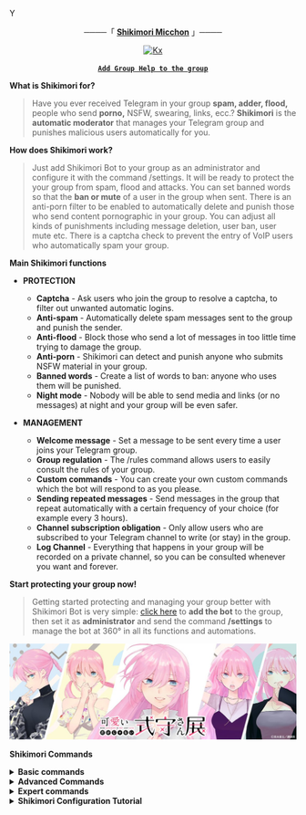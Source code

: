 Y<div align="center"> 

────「 **[Shikimori Micchon](https://github.com/ikx7a/Shikimori-San)** 」────

[![Kx](https://github.com/ikx7a/ShikimoriixBot/blob/main/Assets/Shikimori.png)](https://github.com/ikx7a/ShikimoriixBot)

<a href="https://t.me/ShikimoriixBot?startgroup=start"><b> `Add Group Help to the group` </b></a>

</div>

**What is Shikimori for?**
> Have you ever received Telegram in your group **spam, adder, flood,** people who send **porno,** NSFW, swearing, links, ecc.?
**Shikimori** is the **automatic moderator** that manages your Telegram group and punishes malicious users automatically for you.

**How does Shikimori work?**
> Just add Shikimori Bot to your group as an administrator and configure it with the command /settings. It will be ready to protect the your group from spam, flood and attacks.
You can set banned words so that the **ban or mute** of a user in the group when sent.
There is an anti-porn filter to be enabled to automatically delete and punish those who send content pornographic in your group.
You can adjust all kinds of punishments including message deletion, user ban, user mute etc.
There is a captcha check to prevent the entry of VoIP users who automatically spam your group.

**Main Shikimori functions**

 - **PROTECTION**
   - **Captcha** - Ask users who join the group to resolve a captcha, to filter out unwanted automatic logins.
   - **Anti-spam** - Automatically delete spam messages sent to the group and punish the sender.
   - **Anti-flood** - Block those who send a lot of messages in too little time trying to damage the group.
   - **Anti-porn** - Shikimori can detect and punish anyone who submits NSFW material in your group.
   - **Banned words** - Create a list of words to ban: anyone who uses them will be punished.
   - **Night mode** - Nobody will be able to send media and links (or no messages) at night and your group will be even safer.

- **MANAGEMENT**
  - **Welcome message** - Set a message to be sent every time a user joins your Telegram group.
  - **Group regulation** - The /rules command allows users to easily consult the rules of your group.
  - **Custom commands** - You can create your own custom commands which the bot will respond to as you please.
  - **Sending repeated messages** - Send messages in the group that repeat automatically with a certain frequency of your choice (for example every 3 hours).
  - **Channel subscription obligation** - Only allow users who are subscribed to your Telegram channel to write (or stay) in the group.
  - **Log Channel** - Everything that happens in your group will be recorded on a private channel, so you can be consulted whenever you want and forever.

**Start protecting your group now!**
> Getting started protecting and managing your group better with Shikimori Bot is very simple: [click here](https://t.me/ShikimoriixBot?startgroup=start) to **add the bot** to the group, then set it as **administrator** and send the command **/settings** to manage the bot at 360° in all its functions and automations.

[![Shikimori](https://github.com/ikx7a/ShikimoriixBot/blob/main/Assets/Shikimori_1.jpg)](https://github.com/ikx7a/ShikimoriixBot)

**Shikimori Commands**

<details> 
<summary><b> Basic commands </summary>

- 👮🏻 Available to Admins&Moderators
- 🕵🏻 Available to Admins </b>

- 👮🏻 `/reload` updates the Admins list and their privileges
- 🕵🏻 `/settings` lets you manage all the Bot settings in a group
- 👮🏻 `/ban` lets you ban a user from the group without giving him the possibility to join again using the link of the group
- 👮🏻 `/mute` puts a user in *read-only* mode. He can read but he can't send any messages
- 👮🏻 `/kick` bans a user from the group, giving him the possibility to join again with the link of the group
- 👮🏻 `/unban` lets you remove a user from group's blacklist, giving them the possibility to join again with the link of the group
- 👮🏻 `/info` gives information about a user
- 👮🏻 `/infopvt` is the same of `/info`, but sends infos in private chat
- ◽️ `/staff` gives the complete List of group Staff

</details>
<details> 
<summary><b> Advanced Commands </summary>

- 🕵🏻 Available to Admins
- 👮🏻 Available to Admins&Moderators
- 🛃 Available to Admins&Cleaners </b>

**WARN MANAGEMENT**
- 👮🏻  `/warn` adds a warn to the user
- 👮🏻  `/unwarn` removes a warn to the user
- 👮🏻  `/warns` lets you see and manage user warns
- 🕵🏻  `/delwarn` deletes the message and add a warn to the user

- 🛃 `/del` deletes the selected message
- 🛃 `/logdel` deletes the selected message and sends it to the Log Channel

- ◽️ `/me` sends in private chat a message with his own infos, group infos, warns received, rules of the group, banned words list...

- 🕵🏻 /send permits to send a post using [HTML](https://github.com/ikx7a/ShikimoriixBot/tree/main/HTML) in the group, through the Bot
  > ➡️ *Example*: /send Hello World!

- 👮🏻  `/intervention` lets you request the intervention of a member of Official Bot Support, who will join the group as soon as possible

</details>
<details> 
<summary><b> Expert commands </summary>

- 👥 Available to all users
- 👮🏻 Available to Admins&Moderators
- 🕵🏻 Available to Admins </b>

- 👥 `/geturl`, by replying to a message (via reply) and writing this command, you receive the link that refers directly to that message.

- 🕵🏻 `/inactives` [days] sends in private chat the list of users who have not sent a message in the last [days], with the possibility of punish them.

**Pinned Messages**
- 🕵🏻 `/pin` [message] sends the message through the Bot and pins it.
- 🕵🏻 `/pin` pins the message in reply.
- 🕵🏻 `/editpin` [message] edits the current pinned message (if sent from the Bot).
- 🕵🏻 `/delpin` removes the pinned message.
- 🕵🏻 `/repin` removes and pins again the current pinned message, with notification!
- 👥 `/pinned` refers to the current pinned message.

- 🕵🏻 `/list` sends in private chat the list of users of the group with the number of messages sent by them
- 🕵🏻 `/list` roles sends in private chat the list of all the special roles assigned to users
- 🕵🏻 `/graphic` sends a graph showing the trend of the group members.
- 🕵🏻 `/trend` sends the group's growth statistics.

</details>
<details> 
<summary><b> Shikimori Configuration Tutorial </b></summary>

1. The first thing to do is to add **Shikimori to your group!**
2. Now for let me work correctly, you need to make me Admin of your Group!

**To do that, follow this easy steps:**
- Go to your group
- Press the Group's name
- Press Modify
- Press on Administrator
- Press Add Administrator
- Press the Magnifying Glass
- Search `@ShikimoriixBot`
- Confirm

3. Now the Bot is ready to use!
> Using the `/settings` command you have at your disposal a series of things that can be modified how you prefer, as required for your group.

4. To conclude, I explain you how to use the Bot's basic commands, for the basilar management of the group's users.

- `/ban` expels a user from the group without giving him the possibility to rejoin with the group's link
- `/mute` allows a user to read, but not to write messages in the group
- `/kick` expels a user of the group but with the possibility to rejoin with the group's link
- `/unban` used on a banned user, gives him the possibility to rejoin with the group's link
- `/info` shows all the infos of the choosed user
- `/staff` shows the complete list of the Group's staff

5. In conclusion I would point out the command `/reload` that will update the group's Admin list.

> ***For example** if you add or remove an Admin, remember to use this command or the bot will not notice this change.*

Thank for following the tutorial and have fun using the Bot!



























